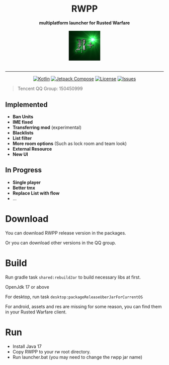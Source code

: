 <div align="center">
<h1> RWPP </h1>
<div align="center">
  <strong>multiplatform launcher for Rusted Warfare</strong>
</div>
<br />
<div align="center">
 <img src = "https://github.com/Minxyzgo/RWPP/blob/main/shared/src/desktopMain/resources/logo.png" width = "100px"/>
</div>
<br />

----
[![Kotlin](https://img.shields.io/badge/kotlin-1.9.22-blue.svg?logo=kotlin)](http://kotlinlang.org)
[![Jetpack Compose](https://img.shields.io/badge/Jetpack%20Compose-1.5.12-brightgreen)](https://www.jetbrains.com/lp/compose-multiplatform/)
[![License](https://img.shields.io/github/license/Minxyzgo/RWPP)]()
[![Issues](https://img.shields.io/github/issues/Minxyzgo/RWPP)]()
</div>

> Tencent QQ Group: 150450999

## Implemented
 - __Ban Units__
 - __IME fixed__
 - __Transferring mod__ (experimental)
 - __Blacklists__
 - __List filter__
 - __More room options__ (Such as lock room and team look)
 - __External Resource__
 - __New UI__

## In Progress
 - __Single player__
 - __Better tmx__
 - __Replace List with flow__
 - ...

# Download
You can download RWPP release version in the packages.

Or you can download other versions in the QQ group.

# Build
Run gradle task `shared:rebuildJar` to build necessary libs at first.

OpenJdk 17 or above

For desktop, run task `desktop:packageReleaseUberJarForCurrentOS`

For android, assets and res are missing for some reason,
you can find them in your Rusted Warfare client.
# Run
- Install Java 17
- Copy RWPP to your rw root directory.
- Run launcher.bat (you may need to change the rwpp jar name)